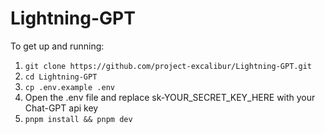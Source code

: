 # Lightning-GPT

To get up and running:

1. `git clone https://github.com/project-excalibur/Lightning-GPT.git`
2. `cd Lightning-GPT`
3. `cp .env.example .env`
4. Open the .env file and replace sk-YOUR_SECRET_KEY_HERE with your Chat-GPT api key
5. `pnpm install && pnpm dev`